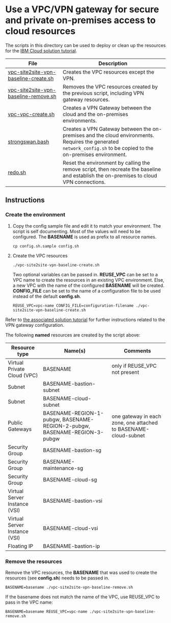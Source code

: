 # Use a VPC/VPN gateway for secure and private on-premises access to cloud resources

The scripts in this directory can be used to deploy or clean up the resources for the [IBM Cloud solution tutorial](https://cloud.ibm.com/docs/tutorials?topic=solution-tutorials-vpc-site2site-vpn#vpc-site2site-vpn).

| File | Description |
| ---- | ----------- |
| [vpc-site2site-vpn-baseline-create.sh](vpc-site2site-vpn-baseline-create.sh) | Creates the VPC resources except the VPN. |
| [vpc-site2site-vpn-baseline-remove.sh](vpc-site2site-vpn-baseline-remove.sh) | Removes the VPC resources created by the previous script, including VPN gateway resources. |
| [vpc-vpc-create.sh](vpc-vpc-create.sh) | Creates a VPN Gateway between the cloud and the on-premises environments. |
| [strongswan.bash](strongswan.bash) | Creates a VPN Gateway between the on-premises and the cloud environments. Requires the generated `network_config.sh` to be copied to the on-premises environment.  |
| [redo.sh](redo.sh) | Reset the environment by calling the remove script, then recreate the baseline and establish the on-premises to cloud VPN connections. |


## Instructions

### Create the environment
1. Copy the config sample file and edit it to match your environment. The script is self documenting.  Most of the values will need to be configured. The **BASENAME** is used as prefix to all resource names.
   ```
   cp config.sh.sample config.sh
   ```
1. Create the VPC resources
   ```
   ./vpc-site2site-vpn-baseline-create.sh
   ```
   Two optional variables can be passed in. **REUSE_VPC** can be set to a VPC name to create the resources in an existing VPC environment. Else, a new VPC with the name of the configured **BASENAME** will be created. **CONFIG_FILE** can be set to the name of a configuration file to be used instead of the default **config.sh**.
   ```
   REUSE_VPC=vpc-name CONFIG_FILE=configuration-filename ./vpc-site2site-vpn-baseline-create.sh
   ```

Refer to [the associated solution tutorial](https://cloud.ibm.com/docs/tutorials?topic=solution-tutorials-vpc-site2site-vpn#create-vpc) for further instructions related to the VPN gateway configuration.

The following **named** resources are created by the script above:

| Resource type| Name(s) | Comments |
|--------------|------|----------|
| Virtual Private Cloud (VPC) | BASENAME | only if REUSE_VPC not present |
| Subnet | BASENAME-bastion-subnet|  |
| Subnet | BASENAME-cloud-subnet| |
| Public Gateways | BASENAME-REGION-1-pubgw, BASENAME-REGION-2-pubgw, BASENAME-REGION-3-pubgw | one gateway in each zone, one attached to BASENAME-cloud-subnet |
| Security Group | BASENAME-bastion-sg | |
| Security Group | BASENAME-maintenance-sg | |
| Security Group | BASENAME-cloud-sg | |
| Virtual Server Instance (VSI) | BASENAME-bastion-vsi | |
| Virtual Server Instance (VSI) | BASENAME-cloud-vsi | |
| Floating IP | BASENAME-bastion-ip | |

### Remove the resources

Remove the VPC resources, the **BASENAME** that was used to create the resources (see **config.sh**) needs to be passed in.
   ```
   BASENAME=basename ./vpc-site2site-vpn-baseline-remove.sh
   ```
If the basename does not match the name of the VPC, use REUSE_VPC to pass in the VPC name:
   ```
   BASENAME=basename REUSE_VPC=vpc-name ./vpc-site2site-vpn-baseline-remove.sh
   ```

